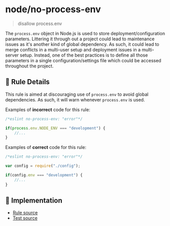 # node/no-process-env
> disallow process.env

The `process.env` object in Node.js is used to store deployment/configuration parameters. Littering it through out a project could lead to maintenance issues as it's another kind of global dependency. As such, it could lead to merge conflicts in a multi-user setup and deployment issues in a multi-server setup. Instead, one of the best practices is to define all those parameters in a single configuration/settings file which could be accessed throughout the project.

## 📖 Rule Details

This rule is aimed at discouraging use of `process.env` to avoid global dependencies. As such, it will warn whenever `process.env` is used.

Examples of **incorrect** code for this rule:

```js
/*eslint no-process-env: "error"*/

if(process.env.NODE_ENV === "development") {
    //...
}
```

Examples of **correct** code for this rule:

```js
/*eslint no-process-env: "error"*/

var config = require("./config");

if(config.env === "development") {
    //...
}
```

## 🔎 Implementation

- [Rule source](../../lib/rules/no-process-env.js)
- [Test source](../../tests/lib/rules/no-process-env.js)
